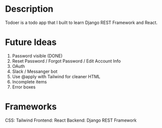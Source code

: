 # Description

Todoer is a todo app that I built to learn Django REST Framework and React.

# Future Ideas

1. Password visible (DONE)
2. Reset Password / Forgot Password / Edit Account Info
3. OAuth
4. Slack / Messanger bot
5. Use @apply with Tailwind for cleaner HTML
6. Incomplete items
7. Error boxes

# Frameworks

CSS: Tailwind
Frontend: React
Backend: Django REST Framework
